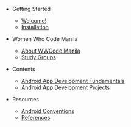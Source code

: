 - Getting Started
  - [Welcome!](README.md)
  - [Installation](getting_started/install_tools.md)
  

- Women Who Code Manila
  - [About WWCode Manila](wwcodemanila/about.md)
  - [Study Groups](wwcodemanila/study_groups.md)

- Contents
  - [Android App Development Fundamentals](contents/android_app_dev_fundamentals.md)
  - [Android App Development Projects](contents/android_app_dev_project_goals.md)

- Resources
  - [Android Conventions](resources/android_conventions.md)
  - [References](resources/references.md)
